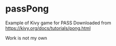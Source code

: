 # passPong
Example of Kivy game for PASS
Downloaded from https://kivy.org/docs/tutorials/pong.html

Work is not my own
